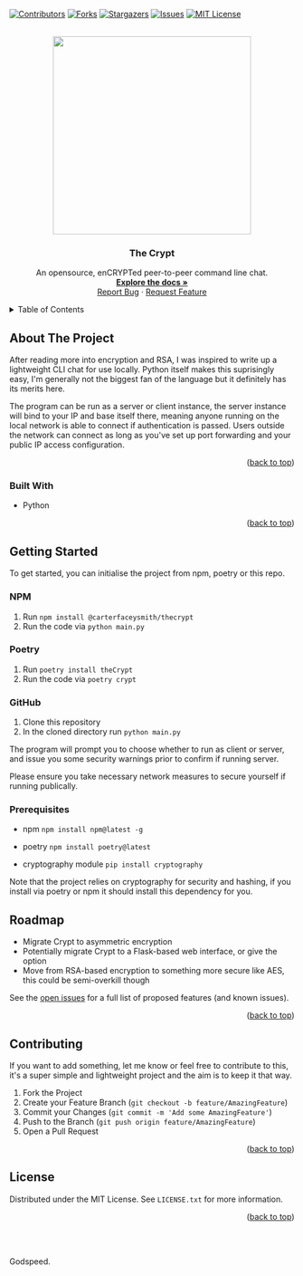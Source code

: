 <a name="readme-top"></a>

[![Contributors][contributors-shield]][contributors-url]
[![Forks][forks-shield]][forks-url]
[![Stargazers][stars-shield]][stars-url]
[![Issues][issues-shield]][issues-url]
[![MIT License][license-shield]][license-url]



<!-- PROJECT LOGO -->
<br />
<div align="center">
<img src="https://user-images.githubusercontent.com/43100930/193440676-8f3970d0-4272-462f-8d72-f33969fd1646.gif" width="350" height="350" />
  
<h3 align="center">The Crypt</h3>

  <p align="center">
    An opensource, enCRYPTed peer-to-peer command line chat.
    <br />
    <a href="https://github.com/carterfaceysmith/Crypt"><strong>Explore the docs »</strong></a>
    <br />
    <a href="https://github.com/carterfaceysmith/Crypt/issues">Report Bug</a>
    ·
    <a href="https://github.com/carterfaceysmith/Crypt/issues">Request Feature</a>
  </p>
</div>



<!-- TABLE OF CONTENTS -->
<details>
  <summary>Table of Contents</summary>
  <ol>
    <li>
      <a href="#about-the-project">About The Project</a>
      <ul>
        <li><a href="#built-with">Built With</a></li>
      </ul>
    </li>
    <li>
      <a href="#getting-started">Getting Started</a>
      <ul>
        <li><a href="#prerequisites">Prerequisites</a></li>
      </ul>
    </li>
    <li><a href="#roadmap">Roadmap</a></li>
    <li><a href="#contributing">Contributing</a></li>
    <li><a href="#license">License</a></li>
  </ol>
</details>



<!-- ABOUT THE PROJECT -->
## About The Project

After reading more into encryption and RSA, I was inspired to write up a lightweight CLI chat for use locally. Python itself makes this suprisingly easy, I'm generally not the biggest fan of the language but it definitely has its merits here.

The program can be run as a server or client instance, the server instance will bind to your IP and base itself there, meaning anyone running on the local network is able to connect if authentication is passed. Users outside the network can connect as long as you've set up port forwarding and your public IP access configuration.

<p align="right">(<a href="#readme-top">back to top</a>)</p>

### Built With

* Python

<p align="right">(<a href="#readme-top">back to top</a>)</p>

<!-- GETTING STARTED -->
## Getting Started

To get started, you can initialise the project from npm, poetry or this repo.

### NPM
1. Run ```npm install @carterfaceysmith/thecrypt```
2. Run the code via ```python main.py```

### Poetry
1. Run ```poetry install theCrypt```
2. Run the code via ```poetry crypt```

### GitHub
1. Clone this repository
2. In the cloned directory run ```python main.py```

The program will prompt you to choose whether to run as client or server, and issue you some security warnings prior to confirm if running server.

Please ensure you take necessary network measures to secure yourself if running publically.

### Prerequisites

* npm
  ```npm install npm@latest -g```

* poetry
```npm install poetry@latest```

* cryptography module
```pip install cryptography```

Note that the project relies on cryptography for security and hashing, if you install via poetry or npm it should install this dependency for you.

<!-- ROADMAP -->
## Roadmap

- Migrate Crypt to asymmetric encryption
- Potentially migrate Crypt to a Flask-based web interface, or give the option
- Move from RSA-based encryption to something more secure like AES, this could be semi-overkill though

See the [open issues](https://github.com/carterfaceysmith/Crypt/issues) for a full list of proposed features (and known issues).

<p align="right">(<a href="#readme-top">back to top</a>)</p>

<!-- CONTRIBUTING -->
## Contributing

If you want to add something, let me know or feel free to contribute to this, it's a super simple and lightweight project and the aim is to keep it that way.

1. Fork the Project
2. Create your Feature Branch (`git checkout -b feature/AmazingFeature`)
3. Commit your Changes (`git commit -m 'Add some AmazingFeature'`)
4. Push to the Branch (`git push origin feature/AmazingFeature`)
5. Open a Pull Request

<p align="right">(<a href="#readme-top">back to top</a>)</p>



<!-- LICENSE -->
## License

Distributed under the MIT License. See `LICENSE.txt` for more information.

<p align="right">(<a href="#readme-top">back to top</a>)</p>

</br>
</br>

Godspeed.

<!-- MARKDOWN LINKS & IMAGES -->
<!-- https://www.markdownguide.org/basic-syntax/#reference-style-links -->
[contributors-shield]: https://img.shields.io/github/contributors/carterfaceysmith/Crypt.svg?style=for-the-badge
[contributors-url]: https://github.com/carterfaceysmith/Crypt/graphs/contributors
[forks-shield]: https://img.shields.io/github/forks/carterfaceysmith/Crypt.svg?style=for-the-badge
[forks-url]: https://github.com/carterfaceysmith/Crypt/network/members
[stars-shield]: https://img.shields.io/github/stars/carterfaceysmith/Crypt.svg?style=for-the-badge
[stars-url]: https://github.com/carterfaceysmith/Crypt/stargazers
[issues-shield]: https://img.shields.io/github/issues/carterfaceysmith/Crypt.svg?style=for-the-badge
[issues-url]: https://github.com/carterfaceysmith/Crypt/issues
[license-shield]: https://img.shields.io/github/license/carterfaceysmith/Crypt.svg?style=for-the-badge
[license-url]: https://github.com/carterfaceysmith/Crypt/blob/master/LICENSE.txt
[linkedin-shield]: https://img.shields.io/badge/-LinkedIn-black.svg?style=for-the-badge&logo=linkedin&colorB=555
[linkedin-url]: https://linkedin.com/in/linkedin_username
[product-screenshot]: images/screenshot.png

